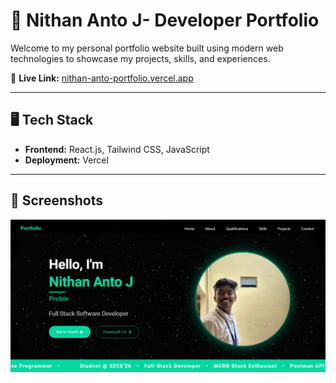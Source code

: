 # 🚀 Nithan Anto J- Developer Portfolio

Welcome to my personal portfolio website built using modern web technologies to showcase my projects, skills, and experiences.

🔗 **Live Link:** [nithan-anto-portfolio.vercel.app](https://nithan-anto-portfolio.vercel.app/)

---

## 🖥️ Tech Stack

- **Frontend:** React.js, Tailwind CSS, JavaScript
- **Deployment:** Vercel

---

## 📸 Screenshots

![Home](images/home.png)
